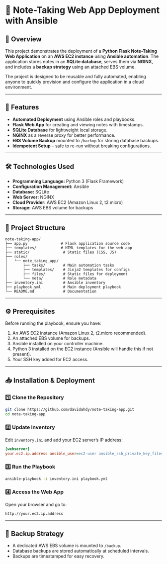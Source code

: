 # 📓 Note-Taking Web App Deployment with Ansible

## 📖 Overview

This project demonstrates the deployment of a **Python Flask Note-Taking Web Application** on an **AWS EC2 instance** using **Ansible automation**.
The application stores notes in an **SQLite database**, serves them via **NGINX**, and includes a **backup strategy** using an attached EBS volume.

The project is designed to be reusable and fully automated, enabling anyone to quickly provision and configure the application in a cloud environment.

---

## 🚀 Features

* **Automated Deployment** using Ansible roles and playbooks.
* **Flask Web App** for creating and viewing notes with timestamps.
* **SQLite Database** for lightweight local storage.
* **NGINX** as a reverse proxy for better performance.
* **EBS Volume Backup** mounted to `/backup` for storing database backups.
* **Idempotent Setup** – safe to re-run without breaking configurations.

---

## 🛠️ Technologies Used

* **Programming Language:** Python 3 (Flask Framework)
* **Configuration Management:** Ansible
* **Database:** SQLite
* **Web Server:** NGINX
* **Cloud Provider:** AWS EC2 (Amazon Linux 2, t2.micro)
* **Storage:** AWS EBS volume for backups

---

## 📂 Project Structure

```
note-taking-app/
├── app.py               # Flask application source code
├── templates/           # HTML templates for the web app
├── static/               # Static files (CSS, JS)
├── roles/
│   └── note_taking_app/
│       ├── tasks/        # Main automation tasks
│       ├── templates/    # Jinja2 templates for configs
│       ├── files/        # Static files for deployment
│       └── meta/         # Role metadata
├── inventory.ini         # Ansible inventory
├── playbook.yml          # Main deployment playbook
└── README.md             # Documentation
```

---

## ⚙️ Prerequisites

Before running the playbook, ensure you have:

1. An AWS EC2 instance (Amazon Linux 2, t2.micro recommended).
2. An attached EBS volume for backups.
3. Ansible installed on your controller machine.
4. Python 3 installed on the EC2 instance (Ansible will handle this if not present).
5. Your SSH key added for EC2 access.

---

## 📥 Installation & Deployment

### 1️⃣ Clone the Repository

```bash
git clone https://github.com/davidahdy/note-taking-app.git
cd note-taking-app
```

### 2️⃣ Update Inventory

Edit `inventory.ini` and add your EC2 server’s IP address:

```ini
[webserver]
your.ec2.ip.address ansible_user=ec2-user ansible_ssh_private_key_file=~/.ssh/your-key.pem
```

### 3️⃣ Run the Playbook

```bash
ansible-playbook -i inventory.ini playbook.yml
```

### 4️⃣ Access the Web App

Open your browser and go to:

```
http://your.ec2.ip.address
```

---

## 💾 Backup Strategy

* A dedicated AWS EBS volume is mounted to `/backup`.
* Database backups are stored automatically at scheduled intervals.
* Backups are timestamped for easy recovery.


